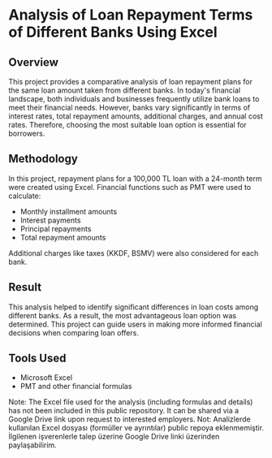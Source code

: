 # Analysis of Loan Repayment Terms of Different Banks Using Excel

## Overview

This project provides a comparative analysis of loan repayment plans for the same loan amount taken from different banks. In today's financial landscape, both individuals and businesses frequently utilize bank loans to meet their financial needs. However, banks vary significantly in terms of interest rates, total repayment amounts, additional charges, and annual cost rates. Therefore, choosing the most suitable loan option is essential for borrowers.

## Methodology

In this project, repayment plans for a 100,000 TL loan with a 24-month term were created using Excel. Financial functions such as PMT were used to calculate:

- Monthly installment amounts  
- Interest payments  
- Principal repayments  
- Total repayment amounts  

Additional charges like taxes (KKDF, BSMV) were also considered for each bank.

## Result

This analysis helped to identify significant differences in loan costs among different banks. As a result, the most advantageous loan option was determined. This project can guide users in making more informed financial decisions when comparing loan offers.

## Tools Used

- Microsoft Excel  
- PMT and other financial formulas

Note: The Excel file used for the analysis (including formulas and details) has not been included in this public repository. It can be shared via a Google Drive link upon request to interested employers.
Not: Analizlerde kullanılan Excel dosyası (formüller ve ayrıntılar) public repoya eklenmemiştir. İlgilenen işverenlerle talep üzerine Google Drive linki üzerinden paylaşabilirim.

